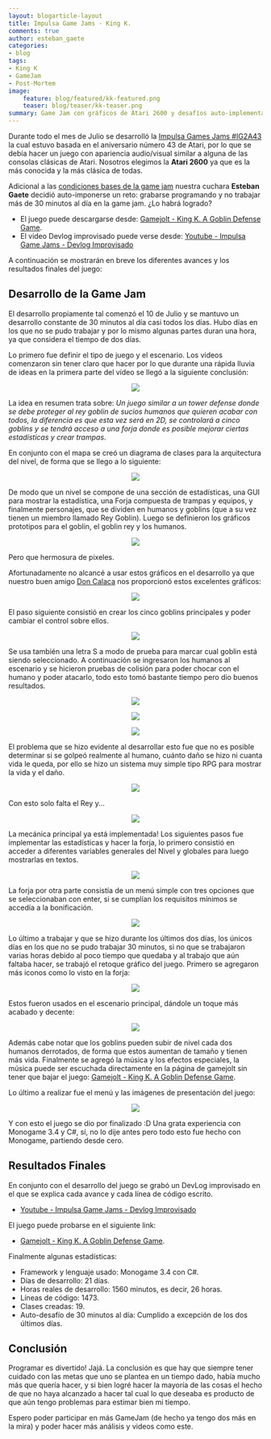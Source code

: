 ```yaml
---
layout: blogarticle-layout
title: Impulsa Game Jams - King K.
comments: true
author: esteban_gaete
categories:
- blog
tags:
- King K
- GameJam
- Post-Mortem
image:
    feature: blog/featured/kk-featured.png
    teaser: blog/teaser/kk-teaser.png
summary: Game Jam con gráficos de Atari 2600 y desafíos auto-implementados. ¿Se habrá logrado el reto?
---
```


Durante todo el mes de Julio se desarrolló la [Impulsa Games Jams #IG2A43](http://jams.gamejolt.io/codenameig2a43) la cual estuvo basada en el 
aniversario número 43 de Atari, por lo que se debía hacer un juego con apariencia audio/visual similar a alguna de las consolas clásicas de 
Atari. Nosotros elegimos la **Atari 2600** ya que es la más conocida y la más clásica de todas.

Adicional a las [condiciones bases de la game jam](http://impulsagames.com/foro/showthread.php?tid=34) nuestra cuchara **Esteban Gaete** decidió auto-imponerse un reto: grabarse programando y no trabajar más de 30 minutos al día en la game jam. ¿Lo habrá logrado?

* El juego puede descargarse desde: [Gamejolt - King K. A Goblin Defense Game](http://gamejolt.com/games/king-k-a-goblin-defense-game/82821).
* El video Devlog improvisado puede verse desde: [Youtube - Impulsa Game Jams - Devlog Improvisado](https://www.youtube.com/playlist?list=PLsHCX_FQmzl10YF_8m0oxfsLPKwhw7kXb)

A continuación se mostrarán en breve los diferentes avances y los resultados finales del juego:

## Desarrollo de la Game Jam

El desarrollo propiamente tal comenzó el 10 de Julio y se mantuvo un desarrollo constante de 30 minutos al día casi todos los días. Hubo días en los que no se pudo trabajar y por lo mismo algunas partes duran una hora, ya que considera el tiempo de dos días.

Lo primero fue definir el tipo de juego y el escenario. Los videos comenzaron sin tener claro que hacer por lo que durante una rápida lluvia de ideas en la primera parte del vídeo se llegó a la siguiente conclusión:

<p align="center"><img src="http://www.spoonmangames.cl/images/preview/mina01-preview.png"></p>

La idea en resumen trata sobre: *Un juego similar a un tower defense donde se debe proteger al rey goblin de sucios humanos que quieren acabar con todos, la diferencia es que esta vez será en 2D, se controlará a cinco goblins y se tendrá acceso a una forja donde es posible mejorar ciertas estadísticas y crear trampas*.

En conjunto con el mapa se creó un diagrama de clases para la arquitectura del nivel, de forma que se llego a lo siguiente:

<p align="center"><img src="http://www.spoonmangames.cl/images/preview/diagramapapayapa01-preview.png"></p>

De modo que un nivel se compone de una sección de estadísticas, una GUI para mostrar la estadística, una Forja compuesta de trampas y equipos, y finalmente personajes, que se dividen en humanos y goblins (que a su vez tienen un miembro llamado Rey Goblin). Luego se definieron los gráficos prototipos para el goblin, el goblin rey y los humanos.

<p align="center"><img src="http://www.spoonmangames.cl/images/preview/goblin-bocetospj.png"></p>

Pero que hermosura de pixeles.

Afortunadamente no alcancé a usar estos gráficos en el desarrollo ya que nuestro buen amigo [Don Calaca](http://c1ic.mx/) nos proporcionó estos excelentes gráficos:

<p align="center"><img src="http://www.spoonmangames.cl/images/preview/goblingif-preview.gif"></p>

El paso siguiente consistió en crear los cinco goblins principales y poder cambiar el control sobre ellos.

<p align="center"><img src="http://www.spoonmangames.cl/images/preview/goblingif2-preview.gif"></p>

Se usa también una letra S a modo de prueba para marcar cual goblin está siendo seleccionado. A continuación se ingresaron los humanos al escenario y se hicieron pruebas de colisión para poder chocar con el humano y poder atacarlo, todo esto tomó bastante tiempo pero dio buenos resultados.

<p align="center"><img src="http://www.spoonmangames.cl/images/preview/goblingif3-preview.gif"></p>

<p align="center"><img src="http://www.spoonmangames.cl/images/preview/goblingif4-preview.gif"></p>

<p align="center"><img src="http://www.spoonmangames.cl/images/preview/goblingif5-preview.gif"></p>

El problema que se hizo evidente al desarrollar esto fue que no es posible determinar si se golpeó realmente al humano, cuánto daño se hizo ni cuanta vida le queda, por ello se hizo un sistema muy simple tipo RPG para mostrar la vida y el daño.

<p align="center"><img src="http://www.spoonmangames.cl/images/preview/goblingif6-preview.gif"></p>

Con esto solo falta el Rey y...

<p align="center"><img src="http://www.spoonmangames.cl/images/preview/goblingif7-preview.gif"></p>

La mecánica principal ya está implementada! Los siguientes pasos fue implementar las estadísticas y hacer la forja,
lo primero consistió en acceder a diferentes variables generales del Nivel y globales para luego mostrarlas en textos.

<p align="center"><img src="http://www.spoonmangames.cl/images/preview/goblingif9-preview.png"></p>

La forja por otra parte consistía de un menú simple con tres opciones que se seleccionaban con enter, si se cumplían los requisitos mínimos se accedía a la bonificación.

<p align="center"><img src="http://www.spoonmangames.cl/images/preview/goblin-forja.png"></p>

Lo último a trabajar y que se hizo durante los últimos dos días, los únicos días en los que no se pudo trabajar 30 minutos, si no que se trabajaron varias horas debido al poco tiempo
que quedaba y al trabajo que aún faltaba hacer, se trabajó el retoque gráfico del juego. Primero se agregaron más iconos como lo visto en la forja:

<p align="center"><img src="http://www.spoonmangames.cl/images/preview/goblin-tutorial2.png"></p>

Estos fueron usados en el escenario principal, dándole un toque más acabado y decente:

<p align="center"><img src="http://www.spoonmangames.cl/images/preview/goblin-fight2.png"></p>

Además cabe notar que los goblins pueden subir de nivel cada dos humanos derrotados, de forma que estos aumentan de tamaño y tienen más vida. Finalmente se agregó la música y los efectos especiales,
la música puede ser escuchada directamente en la página de gamejolt sin tener que bajar el juego: [Gamejolt - King K. A Goblin Defense Game](http://gamejolt.com/games/king-k-a-goblin-defense-game/82821).

Lo último a realizar fue el menú y las imágenes de presentación del juego:

<p align="center"><img src="http://www.spoonmangames.cl/images/preview/goblin-portada.gif"></p>

Y con esto el juego se dio por finalizado :D Una grata experiencia con Monogame 3.4 y C#, sí, no lo dije antes pero todo esto fue hecho con Monogame, partiendo desde cero.

## Resultados Finales

En conjunto con el desarrollo del juego se grabó un DevLog improvisado en el que se explica cada avance y cada línea de código escrito.

* [Youtube - Impulsa Game Jams - Devlog Improvisado](https://www.youtube.com/playlist?list=PLsHCX_FQmzl10YF_8m0oxfsLPKwhw7kXb)

El juego puede probarse en el siguiente link:

* [Gamejolt - King K. A Goblin Defense Game](http://gamejolt.com/games/king-k-a-goblin-defense-game/82821).

Finalmente algunas estadísticas:

* Framework y lenguaje usado: Monogame 3.4 con C#.
* Días de desarrollo: 21 días.
* Horas reales de desarrollo: 1560 minutos, es decir, 26 horas.
* Líneas de código: 1473.
* Clases creadas: 19.
* Auto-desafío de 30 minutos al día: Cumplido a excepción de los dos últimos días.

## Conclusión

Programar es divertido! Jajá. La conclusión es que hay que siempre tener cuidado con las metas que uno se plantea en un tiempo dado, había mucho más que quería hacer, y si bien logré hacer la mayoría de las cosas el hecho de que no haya alcanzado a hacer tal cual lo que deseaba es producto de que aún tengo problemas para estimar bien mi tiempo.

Espero poder participar en más GameJam (de hecho ya tengo dos más en la mira) y poder hacer más análisis y videos como este.

